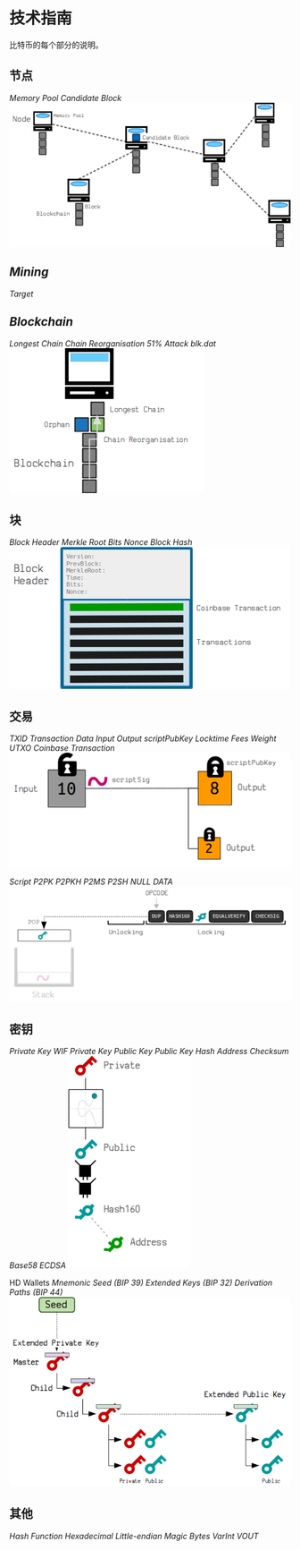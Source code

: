# 技术指南
比特币的每个部分的说明。

## 节点
*Memory Pool*
*Candidate Block*
![Technical-1.png](img/Technical-1.png)

## *Mining*
*Target*

## *Blockchain*
*Longest Chain*
*Chain Reorganisation*
*51% Attack*
*blk.dat*
![Technical-2.png](img/Technical-2.png)

## 块
*Block Header*
    *Merkle Root*
    *Bits*
    *Nonce*
*Block Hash*
![Technical-3.png](img/Technical-3.png)

## 交易
*TXID*
*Transaction Data*
    *Input*
    *Output*
        *scriptPubKey*
    *Locktime*
*Fees*
*Weight*
*UTXO*
*Coinbase Transaction*
![Technical-4.png](img/Technical-4.png)

*Script*
    *P2PK*
    *P2PKH*
    *P2MS*
    *P2SH*
    *NULL DATA*
![Technical-5.png](img/Technical-5.png)

## 密钥
*Private Key*
    *WIF Private Key*
*Public Key*
    *Public Key Hash*
*Address*
*Checksum*
*Base58*
*ECDSA*
![Technical-6.png](img/Technical-6.png)

HD Wallets
    *Mnemonic Seed (BIP 39)*
    *Extended Keys (BIP 32)*
    *Derivation Paths (BIP 44)*
![Technical-7.png](img/Technical-7.png)

## 其他
*Hash Function*
*Hexadecimal*
*Little-endian*
*Magic Bytes*
*VarInt*
*VOUT*
